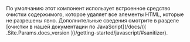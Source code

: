 По умолчанию этот компонент использует встроенное средство очистки содержимого, которое удаляет все элементы HTML, которые не разрешены явно. Дополнительные сведения смотрите в разделе [очистки в нашей документации по JavaScript](/docs/{{ .Site.Params.docs_version }}/getting-started/javascript/#sanitizer).
